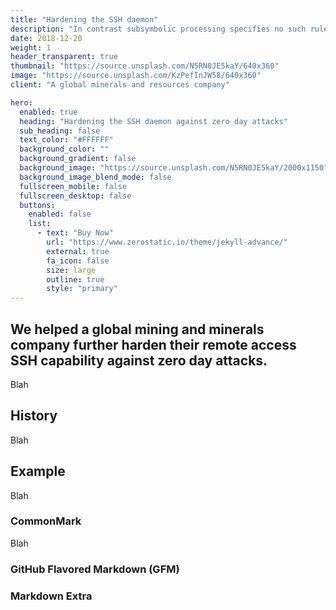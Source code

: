 ```yaml
---
title: "Hardening the SSH daemon"
description: "In contrast subsymbolic processing specifies no such rules a priori and relies on emergent properties of processing units"
date: 2018-12-20
weight: 1
header_transparent: true
thumbnail: "https://source.unsplash.com/N5RN0JE5kaY/640x360"
image: "https://source.unsplash.com/KzPefInJW58/640x360"
client: "A global minerals and resources company"

hero:
  enabled: true
  heading: "Hardening the SSH daemon against zero day attacks"
  sub_heading: false
  text_color: "#FFFFFF"
  background_color: ""
  background_gradient: false
  background_image: "https://source.unsplash.com/N5RN0JE5kaY/2000x1150"
  background_image_blend_mode: false
  fullscreen_mobile: false
  fullscreen_desktop: false
  buttons:
    enabled: false
    list:
      - text: "Buy Now"
        url: "https://www.zerostatic.io/theme/jekyll-advance/"
        external: true
        fa_icon: false
        size: large
        outline: true
        style: "primary"
---
```


## We helped a global mining and minerals company further harden their remote access SSH capability against zero day attacks.

Blah 

## History

Blah

## Example

Blah

### CommonMark

Blah 

### GitHub Flavored Markdown (GFM)



### Markdown Extra


